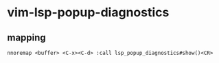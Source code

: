 # vim-lsp-popup-diagnostics

## mapping

```vim
nnoremap <buffer> <C-x><C-d> :call lsp_popup_diagnostics#show()<CR>
```

